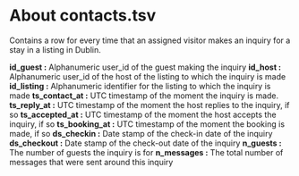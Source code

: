 # About contacts.tsv

Contains a row for every time that an assigned visitor makes an inquiry for a stay in a listing in Dublin.

**id_guest :** Alphanumeric user_id of the guest making the inquiry
**id_host :** Alphanumeric user_id of the host of the listing to which the inquiry is made
**id_listing :** Alphanumeric identifier for the listing to which the inquiry is made
**ts_contact_at :** UTC timestamp of the moment the inquiry is made.
**ts_reply_at :** UTC timestamp of the moment the host replies to the inquiry, if so
**ts_accepted_at :** UTC timestamp of the moment the host accepts the inquiry, if so
**ts_booking_at :** UTC timestamp of the moment the booking is made, if so
**ds_checkin :** Date stamp of the check-in date of the inquiry
**ds_checkout :** Date stamp of the check-out date of the inquiry
**n_guests :** The number of guests the inquiry is for
**n_messages :** The total number of messages that were sent around this inquiry
